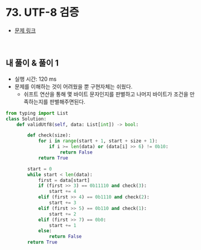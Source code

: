 # 73. UTF-8 검증

- [문제 링크](https://leetcode.com/problems/utf-8-validation/)

<br>

## 내 풀이 & 풀이 1

- 실행 시간: 120 ms
- 문제를 이해하는 것이 어려웠을 뿐 구현자체는 쉬웠다.
  - 쉬프트 연산을 통해 몇 바이트 문자인지를 판별하고 나머지 바이트가 조건을 만족하는지를 판별해주면된다.

```python
from typing import List
class Solution:
    def validUtf8(self, data: List[int]) -> bool:

        def check(size):
            for i in range(start + 1, start + size + 1):
                if i >= len(data) or (data[i] >> 6) != 0b10:
                    return False
            return True

        start = 0
        while start < len(data):
            first = data[start]
            if (first >> 3) == 0b11110 and check(3):
                start += 4
            elif (first >> 4) == 0b1110 and check(2):
                start += 3
            elif (first >> 5) == 0b110 and check(1):
                start += 2
            elif (first >> 7) == 0b0:
                start += 1
            else:
                return False
        return True
```
